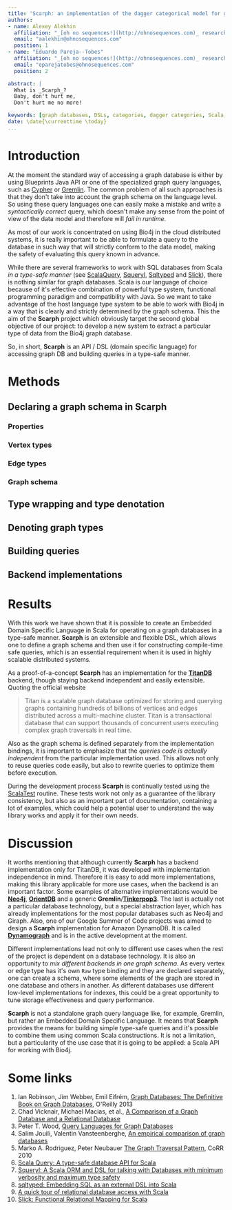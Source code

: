 ```yaml
---
title: 'Scarph: an implementation of the dagger categorical model for graph data'
authors:
- name: Alexey Alekhin
  affiliation: "_[oh no sequences!](http://ohnosequences.com)_ research group, [Era7 bioinformatics](http://www.era7bioinformatics.com)"
  email: "aalekhin@ohnosequences.com"
  position: 1
- name: "Eduardo Pareja--Tobes"
  affiliation: "_[oh no sequences!](http://ohnosequences.com)_ research group, [Era7 bioinformatics](http://www.era7bioinformatics.com)"
  email: "eparejatobes@ohnosequences.com"
  position: 2

abstract: |
  What is _Scarph_?  
  Baby, don't hurt me,  
  Don't hurt me no more!

keywords: [graph databases, DSLs, categories, dagger categories, Scala, functional programming]
date: \date{\currenttime \today}
...
```



# Introduction

At the moment the standard way of accessing a graph database is either by using Blueprints Java API or one of the specialized graph query languages, such as [Cypher][] or [Gremlin][].
The common problem of all such approaches is that they don't take into account the graph schema on the language level.
So using these query languages one can easily make a mistake and write a _syntactically correct_ query, which doesn't make any sense from the point of view of the data model and therefore will _fail in runtime_.

As most of our work is concentrated on using Bio4j in the cloud distributed systems, it is really important to be able to formulate a query to the database in such way that will strictly conform to the data model, making the safety of evaluating this query known in advance.

While there are several frameworks to work with SQL databases from Scala _in a type-safe manner_ (see [ScalaQuery][], [Squeryl][], [Sqltyped][] and [Slick][]), there is nothing similar for graph databases.
Scala is our language of choice because of it's effective combination of powerful type system, functional programming paradigm and compatibility with Java.
So we want to take advantage of the host language type system to be able to work with Bio4j in a way that is clearly and strictly determined by the graph schema.
This the aim of the **Scarph** project which obviously target the second global objective of our project: to develop a new system to extract a particular type of data from the Bio4j graph database.

So, in short, **Scarph** is an API / DSL (domain specific language) for accessing graph DB and building queries in a type-safe manner.



# Methods


## Declaring a graph schema in **Scarph**


### Properties  


### Vertex types  


### Edge types  


### Graph schema  



## Type wrapping and type denotation


## Denoting graph types


## Building queries


## Backend implementations


# Results

With this work we have shown that it is possible to create an Embedded Domain Specific Language in Scala for operating on a graph databases in a type-safe manner.
**Scarph** is an extensible and flexible DSL, which allows one to define a graph schema and then use it for constructing compile-time safe queries, which is an essential requirement when it is used in highly scalable distributed systems.

As a proof-of-a-concept **Scarph** has an implementation for the **[TitanDB][]** backend, though staying backend independent and easily extensible.
Quoting the official website

> Titan is a scalable graph database optimized for storing and querying graphs containing hundreds of billions of vertices and edges distributed across a multi-machine cluster. Titan is a transactional database that can support thousands of concurrent users executing complex graph traversals in real time.

Also as the graph schema is defined separately from the implementation bindings, it is important to emphasize that the _queries code is actually independent_ from the particular implementation used.
This allows not only to reuse queries code easily, but also to rewrite queries to optimize them before execution.

During the development process **Scarph** is continually tested using the [ScalaTest][] routine.
These tests work not only as a guarantee of the library consistency, but also as an important part of documentation, containing a lot of examples, which could help a potential user to understand the way library works and apply it for their own needs.


# Discussion

It worths mentioning that although currently **Scarph** has a backend implementation only for TitanDB, it was developed with implementation independence in mind.
Therefore it is easy to add more implementations, making this library applicable for more use cases, when the backend is an important factor.
Some examples of alternative implementations would be **[Neo4j][]**, **[OrientDB][]** and a generic **Gremlin**/**[Tinkerpop3][]**.
The last is actually not a particular database technology, but a special abstraction layer, which has already implementations for the most popular databases such as Neo4j and Giraph.
Also, one of our Google Summer of Code projects was aimed to design a **Scarph** implementation for Amazon DynamoDB.
It is called **[Dynamograph][]** and is in the active development at the moment.

Different implementations lead not only to different use cases when the rest of the project is dependent on a database technology.
It is also an opportunity to _mix different backends in one graph schema_.
As every vertex or edge type has it's own `Raw` type binding and they are declared separately, one can create a schema, where some elements of the graph are stored in one database and others in another.
As different databases use different low-level implementations for indexes, this could be a great opportunity to tune storage effectiveness and query performance.

**Scarph** is not a standalone graph query language like, for example, Gremlin, but rather an Embedded Domain Specific Language.
It means that **Scarph** provides the means for building simple type-safe queries and it's possible to combine them using common Scala constructions.
It is not a limitation, but a particularity of the use case that it is going to be applied: a Scala API for working with Bio4j.



# Some links

1. Ian Robinson, Jim Webber, Emil Eifrém, [Graph Databases: The Definitive Book on Graph Databases](http://graphdatabases.com/), O'Reilly 2013
2. Chad Vicknair, Michael Macias, et al., [A Comparison of a Graph Database and a Relational Database](http://cs.olemiss.edu/~ychen/publications/conference/vicknair_acmse10.pdf)
3. Peter T. Wood, [Query Languages for Graph Databases](http://users.dcc.uchile.cl/~pbarcelo/wood.pdf)
4. Salim Jouili, Valentin Vansteenberghe, [An empirical comparison of graph databases](http://euranova.eu/upl_docs/publications/an-empirical-comparison-of-graph-databases.pdf)
5. Marko A. Rodriguez, Peter Neubauer [The Graph Traversal Pattern](http://arxiv.org/abs/1004.1001), CoRR 2010
6. [Scala Query: A type-safe database API for Scala][scalaQuery]
7. [Squeryl: A Scala ORM and DSL for talking with Databases with minimum verbosity and maximum type safety][squeryl]
8. [sqltyped: Embedding SQL as an external DSL into Scala][sqltyped]
9. [A quick tour of relational database access with Scala](http://manuel.bernhardt.io/2014/02/04/a-quick-tour-of-relational-database-access-with-scala/)
10. [Slick: Functional Relational Mapping for Scala][slick]

<!--  -->

[statika]: http://ohnosequences.com/statika/
[tabula]: https://github.com/ohnosequences/tabula
[scarph]: https://github.com/ohnosequences/scarph
[cosas]: https://github.com/ohnosequences/cosas
[cypher]: http://docs.neo4j.org/chunked/stable/cypher-introduction.html
[gremlin]: https://github.com/tinkerpop/gremlin/wiki
[scalaQuery]: http://scalaquery.org/
[squeryl]: http://squeryl.org/
[sqltyped]: https://github.com/jonifreeman/sqltyped
[slick]: http://slick.typesafe.com/
[titandb]: http://thinkaurelius.github.io/titan/
[tinkerpop3]: http://www.tinkerpop.com/docs/3.0.0.M2/
[neo4j]: http://www.neo4j.org/
[orientdb]: http://www.orientechnologies.com/orientdb/
[bio4j/scala-model]: https://github.com/bio4j/scala-model
[dynamograph]: https://github.com/bio4j/dynamograph
[scalatest]: http://scalatest.org/
